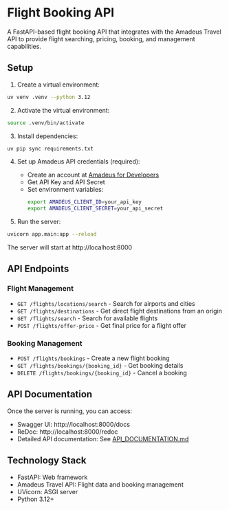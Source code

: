 # Flight Booking API

A FastAPI-based flight booking API that integrates with the Amadeus Travel API to provide flight searching, pricing, booking, and management capabilities.

## Setup

1. Create a virtual environment:
```bash
uv venv .venv --python 3.12
```

2. Activate the virtual environment:
```bash
source .venv/bin/activate
```

3. Install dependencies:
```bash
uv pip sync requirements.txt
```

4. Set up Amadeus API credentials (required):
   - Create an account at [Amadeus for Developers](https://developers.amadeus.com/)
   - Get API Key and API Secret
   - Set environment variables:
     ```bash
     export AMADEUS_CLIENT_ID=your_api_key
     export AMADEUS_CLIENT_SECRET=your_api_secret
     ```

5. Run the server:
```bash
uvicorn app.main:app --reload
```

The server will start at http://localhost:8000

## API Endpoints

### Flight Management
- `GET /flights/locations/search` - Search for airports and cities
- `GET /flights/destinations` - Get direct flight destinations from an origin
- `GET /flights/search` - Search for available flights
- `POST /flights/offer-price` - Get final price for a flight offer

### Booking Management
- `POST /flights/bookings` - Create a new flight booking
- `GET /flights/bookings/{booking_id}` - Get booking details
- `DELETE /flights/bookings/{booking_id}` - Cancel a booking

## API Documentation

Once the server is running, you can access:
- Swagger UI: http://localhost:8000/docs
- ReDoc: http://localhost:8000/redoc
- Detailed API documentation: See [API_DOCUMENTATION.md](API_DOCUMENTATION.md)

## Technology Stack

- FastAPI: Web framework
- Amadeus Travel API: Flight data and booking management
- UVicorn: ASGI server
- Python 3.12+
